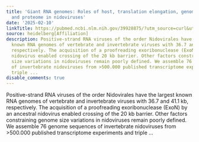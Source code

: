 ```yaml
---
title: 'Giant RNA genomes: Roles of host, translation elongation, genome architecture,
  and proteome in nidoviruses'
date: '2025-02-10'
linkTitle: https://pubmed.ncbi.nlm.nih.gov/39928875/?utm_source=curl&utm_medium=rss&utm_campaign=pubmed-2&utm_content=1FakS-2QOkCT8HsMOQP1bCRQ4YzyumYOmxmF0moLsQ3dFB1E9V&fc=20220326224207&ff=20250211171020&v=2.18.0.post9+e462414
source: heidelberg[Affiliation]
description: Positive-strand RNA viruses of the order Nidovirales have the largest
  known RNA genomes of vertebrate and invertebrate viruses with 36.7 and 41.1 kb,
  respectively. The acquisition of a proofreading exoribonuclease (ExoN) by an ancestral
  nidovirus enabled crossing of the 20 kb barrier. Other factors constraining genome
  size variations in nidoviruses remain poorly defined. We assemble 76 genome sequences
  of invertebrate nidoviruses from >500.000 published transcriptome experiments and
  triple ...
disable_comments: true
---
```

Positive-strand RNA viruses of the order Nidovirales have the largest known RNA genomes of vertebrate and invertebrate viruses with 36.7 and 41.1 kb, respectively. The acquisition of a proofreading exoribonuclease (ExoN) by an ancestral nidovirus enabled crossing of the 20 kb barrier. Other factors constraining genome size variations in nidoviruses remain poorly defined. We assemble 76 genome sequences of invertebrate nidoviruses from >500.000 published transcriptome experiments and triple ...